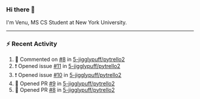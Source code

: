 ### Hi there 👋

I'm Venu, MS CS Student at New York University.

---

### :zap: Recent Activity

<!--RECENT_ACTIVITY:start-->
1. 💬 Commented on [#8](https://github.com/5-jigglypuff/pytrello2/pull/8#issuecomment-1846009950) in [5-jigglypuff/pytrello2](https://github.com/5-jigglypuff/pytrello2)
2. ❗️ Opened issue [#11](https://github.com/5-jigglypuff/pytrello2/issues/11) in [5-jigglypuff/pytrello2](https://github.com/5-jigglypuff/pytrello2)
3. ❗️ Opened issue [#10](https://github.com/5-jigglypuff/pytrello2/issues/10) in [5-jigglypuff/pytrello2](https://github.com/5-jigglypuff/pytrello2)
4. 💪 Opened PR [#9](https://github.com/5-jigglypuff/pytrello2/pull/9) in [5-jigglypuff/pytrello2](https://github.com/5-jigglypuff/pytrello2)
5. 💪 Opened PR [#8](https://github.com/5-jigglypuff/pytrello2/pull/8) in [5-jigglypuff/pytrello2](https://github.com/5-jigglypuff/pytrello2)
<!--RECENT_ACTIVITY:end-->

<!--
**vchrombie/vchrombie** is a ✨ _special_ ✨ repository because its `README.md` (this file) appears on your GitHub profile.

Here are some ideas to get you started:

- 🔭 I’m currently working on ...
- 🌱 I’m currently learning ...
- 👯 I’m looking to collaborate on ...
- 🤔 I’m looking for help with ...
- 💬 Ask me about ...
- 📫 How to reach me: ...
- 😄 Pronouns: ...
- ⚡ Fun fact: ...
-->
